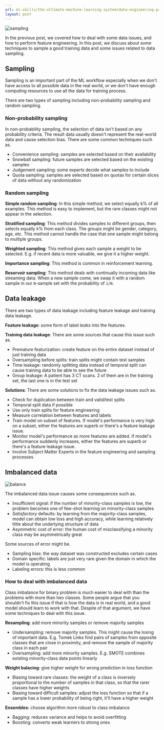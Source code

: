 ```yaml
---
url: ml-skills/the-ultimate-machine-learning-system/data-engineering-part-4-sampling
layout: post
---
```


![sampling][sampling]

In the previous post, we covered how to deal with some data issues, and how to perform feature engineering. In this post, we discuss about some techniques to sample a good training data and some issues related to data sampling.

## Sampling

Sampling is an important part of the ML workflow especially when we don't have access to all possible data in the real world, or we don't have enough computing resources to use all the data for training process.

There are two types of sampling including non-probability sampling and random sampling.

### Non-probability sampling

In non-probability sampling, the selection of data isn't based on any probability criteria. The result data usually doesn't represent the real-world data and cause selection bias. There are some common techniques such as.

- Convenience sampling: samples are selected based on their availability
- Snowball sampling: future samples are selected based on the existing samples
- Judgement sampling: some experts decide what samples to include
- Quota sampling: samples are selected based on quotas for certain slices of data without any randomization

### Random sampling

**Simple random sampling**: In this simple method, we select equally k% of all examples. This method is easy to implement, but the rare classes might not appear in the selection.

**Stratified sampling**: This method divides samples to different groups, then selects equally k% from each class. The groups might be gender, category, age, etc. This method cannot handle the case that one sample might belong to multiple groups.

**Weighted sampling**: This method gives each sample a weight to be selected. E.g. if recent data is more valuable, we give it a higher weight.

**Importance sampling**: This method is common in reinforcement learning.

**Reservoir sampling**: This method deals with continually incoming data like streaming data. When a new sample come, we swap it with a random sample in our `N`-sample set with the probability of `1/N`.

## Data leakage

There are two types of data leakage including feature leakage and training data leakage.

**Feature leakage**: some form of label _leaks_ into the features.

**Training data leakage**: There are some sources that cause this issue such as.

- Premature featurization: create feature on the entire dataset instead of just training data
- Oversampling before splits: train splits might contain test samples
- Time leakage: randomly splitting data instead of temporal split can cause training data to be able to see the future
- Group leakage: A patient has 3 CT scans. 2 of them are in the training set, the last one is in the test set

**Solutions**: There are some solutions to fix the data leakage issues such as.

- Check for duplication between train and valid/test splits
- Temporal split data if possible
- Use only train splits for feature engineering
- Measure correlation between features and labels
- Train model on subset of features. If model's performance is very high on a subset, either the features are superb or there's a feature leakage issue.
- Monitor model's performance as more features are added. If model's performance suddenly increases, either the features are superb or there's a feature leakage issue.
- Involve Subject Matter Experts in the feature engineering and sampling processes

## Imbalanced data

![balance][balance]

The imbalanced data issue causes some consequences such as.

- Insufficient signal: if the number of minority-class samples is low, the problem becomes one of few-shot learning on minority-class samples
- _Satisfactory_ defaults: by learning from the majority-class samples, model can obtain low loss and high accuracy, while learning relatively little about the underlying structure of data
- Asymmetric cost of error: the human cost of misclassifying a minority class may be asymmetrically great

Some sources of error might be.

- Sampling bias: the way dataset was constructed excludes certain cases
- Domain specific: labels are just very rare given the domain in which the model is operating
- Labeling errors: this is less common

### How to deal with imbalanced data

Class imbalance for binary problem is much easier to deal with than the problems with more than two classes. Some people argue that you shouldn't fix this issue if that is how the data is in real world, and a good model should learn to work with that. Despite of that argument, we have some techniques to deal with this issue.

**Resampling**: add more minority samples or remove majority samples

- Undersampling: remove majority samples. This might cause the losing of important data. E.g. Tomek Links find pairs of samples from opposite classes that are close in proximity, and remove the sample of majority class in each pair
- Oversampling: add more minority samples. E.g. SMOTE combines existing minority-class data points linearly

**Weight balacing**: give higher weight for wrong prediction in loss function

- Biasing toward rare classes: the weight of a class is inversely proportional to the number of samples in that class, so that the rarer classes have higher weights
- Biasing toward difficult samples: adjust the loss function so that if a sample has a lower probability of being right, it'll have a higher weight

**Ensembles**: choose algorithm more robust to class imbalance

- Bagging: reduces variance and helps to avoid overfitting
- Boosting: converts weak learners to strong ones

<!-- MARKDOWN LINKS & IMAGES -->

[sampling]: /assets/images/ml-skills/the-ultimate-machine-learning-system/data-engineering-part-4-sampling/sampling.jpg
[balance]: /assets/images/ml-skills/the-ultimate-machine-learning-system/data-engineering-part-4-sampling/balance.jpg
